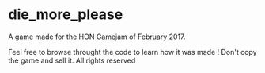 # die_more_please
A game made for the HON Gamejam of February 2017.

Feel free to browse throught the code to learn how it was made !
Don't copy the game and sell it.
All rights reserved
